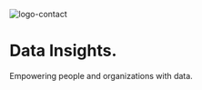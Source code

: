 ![logo-contact](https://github.com/mydatarist/datarist/assets/13354240/9a428ea1-7004-4764-bde8-9c98ccad305b)
# Data Insights.
Empowering people and organizations with data.